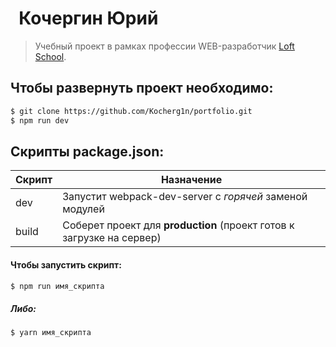 #   Кочергин Юрий

> Учебный проект в рамках профессии WEB-разработчик [Loft School](https://loftschool.com).

## Чтобы развернуть проект необходимо:

```sh
$ git clone https://github.com/Kocherg1n/portfolio.git
$ npm run dev
```

## Скрипты package.json:

| Скрипт | Назначение                                                                                   |
| ------ | -------------------------------------------------------------------------------------------- |
| dev    | Запустит webpack-dev-server с _горячей_ заменой модулей                                      |
| build  | Соберет проект для **production** (проект готов к загрузке на сервер)                        |


#### Чтобы запустить скрипт:

```sh
$ npm run имя_скрипта
```

##### Либо:

```sh
$ yarn имя_скрипта
```
